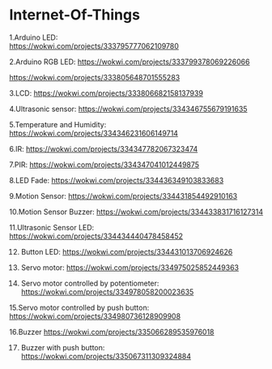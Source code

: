 # Internet-Of-Things
1.Arduino LED:<br>
https://wokwi.com/projects/333795777062109780

2.Arduino RGB LED:
https://wokwi.com/projects/333799378069226066

https://wokwi.com/projects/333805648701555283

3.LCD:
https://wokwi.com/projects/333806682158137939

4.Ultrasonic sensor:
https://wokwi.com/projects/334346755679191635

5.Temperature and Humidity:
https://wokwi.com/projects/334346231606149714

6.IR:
https://wokwi.com/projects/334347782067323474

7.PIR:
https://wokwi.com/projects/334347041012449875

8.LED Fade:
https://wokwi.com/projects/334436349103833683

9.Motion Sensor:
https://wokwi.com/projects/334431854492910163

10.Motion Sensor Buzzer:
https://wokwi.com/projects/334433831716127314

11.Ultrasonic Sensor LED:
https://wokwi.com/projects/334434440478458452

12. Button LED:
https://wokwi.com/projects/334431013706924626

13. Servo motor:
https://wokwi.com/projects/334975025852449363

14. Servo motor controlled by potentiometer:
https://wokwi.com/projects/334978058200023635

15.Servo motor controlled by push button:
https://wokwi.com/projects/334980736128909908

16.Buzzer
https://wokwi.com/projects/335066289535976018

17. Buzzer with push button:
https://wokwi.com/projects/335067311309324884

